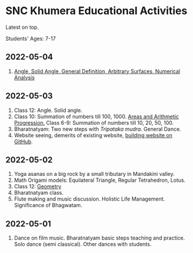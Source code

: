# SNC Khumera Educational Activities

Latest on top. 

Students' Ages: 7-17

## 2022-05-04
1. [Angle, Solid Angle, General Definition, Arbitrary Surfaces, Numerical Analysis](angle-solidangle-2022-05-04.pdf)

## 2022-05-03
1. Class 12: Angle. Solid angle. 
2. Class 10: Summation of numbers till 100, 1000. [Areas and Arithmetic Progression.](areas-arithmeticprogression_2022-05-03.pdf) Class 6-9: Summation of numbers till 10, 20, 50, 100. 
3. Bharatnatyam: Two new steps with _Tripataka mudra_. General Dance. 
4. Website seeing, demerits of existing website, [building website on GitHub](https://trance-himalaya.github.io/trance-himalaya/). 

## 2022-05-02
1. Yoga asanas on a big rock by a small tributary in Mandakini valley. 
2. Math Origami models: Equilateral Triangle, Regular Tetrahedron, Lotus. 
3. Class 12: [Geometry](geometry-2022-05-02.pdf)
4. Bharatnatyam class. 
5. Flute making and music discussion. Holistic Life Management. Significance of Bhagwatam. 

## 2022-05-01
1. Dance on film music. Bharatnatyam basic steps teaching and practice. Solo dance (semi classical). Other dances with students.